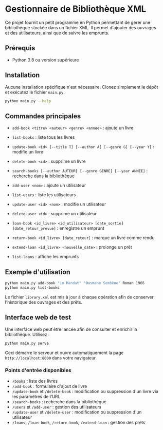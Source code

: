 # Gestionnaire de Bibliothèque XML

Ce projet fournit un petit programme en Python permettant de gérer une bibliothèque stockée dans un fichier XML. Il permet d'ajouter des ouvrages et des utilisateurs, ainsi que de suivre les emprunts.

## Prérequis
- Python 3.8 ou version supérieure

## Installation
Aucune installation spécifique n'est nécessaire. Clonez simplement le dépôt et exécutez le fichier `main.py`.

```bash
python main.py --help
```

## Commandes principales
- `add-book <titre> <auteur> <genre> <annee>` : ajoute un livre
- `list-books` : liste tous les livres
- `update-book <id> [--title T] [--author A] [--genre G] [--year Y]` : modifie un livre
- `delete-book <id>` : supprime un livre
- `search-books [--author AUTEUR] [--genre GENRE] [--year ANNEE]` : recherche dans la bibliothèque
- `add-user <nom>` : ajoute un utilisateur
- `list-users` : liste les utilisateurs
- `update-user <id> <nom>` : modifie un utilisateur
- `delete-user <id>` : supprime un utilisateur
- `loan-book <id_livre> <id_utilisateur> [date_sortie] [date_retour_prevue]` : enregistre un emprunt
- `return-book <id_livre> [date_retour]` : marque un livre comme rendu
- `extend-loan <id_livre> <nouvelle_date>` : prolonge un prêt

- `list-loans` : affiche les emprunts

## Exemple d'utilisation
```bash
python main.py add-book "Le Mandat" "Ousmane Sembène" Roman 1966
python main.py list-books
```

Le fichier `library.xml` est mis à jour à chaque opération afin de conserver l'historique des ouvrages et des prêts.

## Interface web de test

Une interface web peut être lancée afin de consulter et enrichir la bibliothèque. Utilisez :

```bash
python main.py serve
```

Ceci démarre le serveur et ouvre automatiquement la page `http://localhost:8000` dans votre navigateur.

### Points d'entrée disponibles

- `/books` : liste des livres
- `/add-book` : formulaire d'ajout de livre
- `/update-book` et `/delete-book` : modification ou suppression d'un livre via les paramètres de l'URL
- `/search-books` : recherche dans la bibliothèque
- `/users` et `/add-user` : gestion des utilisateurs
- `/update-user` et `/delete-user` : modification ou suppression d'un utilisateur
- `/loans`, `/loan-book`, `/return-book`, `/extend-loan` : gestion des prêts

